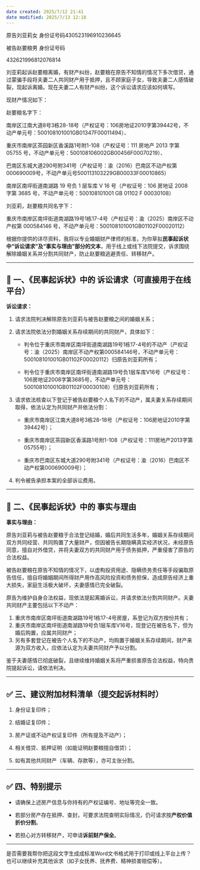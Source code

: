 ```yaml
---
date created: 2025/7/12 21:41
date modified: 2025/7/13 12:18
---
```


原告刘亚莉女 身份证号码430523196910236645

被告赵要粮男 身份证号码

432621996812076814

刘亚莉起诉赵要粮离婚，有财产纠纷，赵要粮在原告不知情的情况下多次借贷，通过蒙骗手段将夫妻二人共同财产用于抵押，且不顾家庭子女，导致夫妻二人感情破裂，现起诉离婚。现在夫妻二人有财产纠纷，这个诉讼请求应该如何填写。

现财产情况如下：

赵要粮名字下：

南岸区江南大道8号3栋28-18号（产权证号：106房地证2010字第39442号，不动产单元号：500108101001GB01347F00011494）、

重庆市南岸区茶园新区香溪路1号附1-108（产权证号：111 房地产 2013 字第 05755 号，不动产单元号：500108106002GB00456F00070219）、

巴南区东城大道290号附341号（产权证号：渝（2016）巴南区不动产权第000690009号，不动产单元号500113103229GB00033F00010865）

南岸区南坪街道南湖路 19 号负 1 层车库 V 16 号（产权证号：106 房地证 2008 字第 3685 号，不动产单元号：500108101001 GB 01102 F 00030108）

刘亚莉，赵要粮共同名字下：

重庆市南岸区南坪街道南湖路19号1栋17-4号（产权证号：渝（2025）南岸区不动产权第 000584146 号，不动产单元号：500108101001GB01102F00020112）

根据你提供的详尽资料，我将以专业婚姻财产律师的标准，为你草拟**民事起诉状中“诉讼请求”及“事实与理由”部分的文本**，用于线上或线下法院提交，诉求围绕解除婚姻关系并分割共同财产，防止赵要粮逃避责任、转移财产。

---

## 💼 一、《民事起诉状》中的 **诉讼请求**（可直接用于在线平台）

**诉讼请求：**

1. 请求法院判决解除原告刘亚莉与被告赵要粮之间的婚姻关系；
	
2. 请求法院依法分割婚姻关系存续期间的共同财产，具体如下：
	
	- 判令位于重庆市南岸区南坪街道南湖路19号1栋17-4号的不动产（产权证号：渝（2025）南岸区不动产权第000584146号，不动产单元号：500108101001GB01102F00020112）归原告刘亚莉所有；
		
	- 判令位于重庆市南岸区南坪街道南湖路19号负1层车库V16号（产权证号：106房地证2008字第3685号，不动产单元号：500108101001GB01102F00030108）归原告刘亚莉所有；
		
3. 请求依法核查以下登记于被告赵要粮个人名下的不动产，属夫妻关系存续期间取得，依法认定为共同财产并依法分割：
	
	- 重庆市南岸区江南大道8号3栋28-18号（产权证号：106房地证2010字第39442号）；
		
	- 重庆市南岸区茶园新区香溪路1号附1-108（产权证号：111房地产2013字第05755号）；
		
	- 重庆市巴南区东城大道290号附341号（产权证号：渝（2016）巴南区不动产权第000690009号）；
		
4. 判令被告承担本案的全部诉讼费用。

---

## 📌 二、《民事起诉状》中的 **事实与理由**

**事实与理由：**

原告刘亚莉与被告赵要粮于合法登记结婚，婚后共同生活多年，婚姻关系存续期间双方共同经营、共同购置了大量财产，但因被告长期隐瞒真实经济状况，未经原告同意，擅自对外借贷，并将夫妻双方的共同财产用于债务抵押，严重侵害了原告的合法权益。

被告赵要粮在原告不知情的情况下，以虚构投资用途、隐瞒债务责任等手段骗取原告信任，擅自将婚姻期间所得财产用作高风险投资和债务担保，造成原告经济上重大损失，家庭生活极大破坏，夫妻感情已完全破裂。

原告为维护自身合法权益，现依法提起离婚诉讼，并请求依法分割共同财产。夫妻共同财产主要包括以下不动产：

1. 重庆市南岸区南坪街道南湖路19号1栋17-4号房屋，系登记为双方按份共有；
2. 重庆市南岸区南坪街道南湖路19号负1层车库V16号，现登记在被告名下，但为婚后购置，应属共同财产；
3. 另有多套登记在被告个人名下的不动产，均购置于婚姻关系存续期间，财产来源为双方收入，应依法认定为夫妻共同财产予以分割。

鉴于夫妻感情已彻底破裂，且继续维持婚姻关系将严重损害原告合法权益，特向贵院提起诉讼，请依法判决。

---

## ✅ 三、建议附加材料清单（提交起诉材料时）

1. 身份证复印件；
	
2. 结婚证复印件；
	
3. 房产证或不动产权证复印件（所有提及不动产）；
	
4. 相关借贷、抵押证明（如能证明赵要粮擅自借贷）；
	
5. 如有其他共同财产（车辆、存款等），亦可主张分割。

---

## ✅ 四、特别提示

- 请确保上述房产信息与你持有的产权证编号、地址等完全一致。
	
- 若部分房产存在抵押、查封，可要求法院查明实际情况，仍可请求按**产权价值折价分割**。
	
- 若担心对方转移财产，可申请**诉前财产保全**。

---

是否需要我帮你把这段文字生成成标准Word文书格式用于打印或线上平台上传？也可以继续补充其他诉求（如子女抚养、抚养费、精神损害赔偿等）。